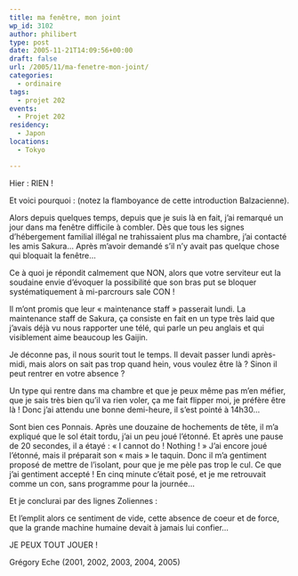 ```yaml
---
title: ma fenêtre, mon joint
wp_id: 3102
author: philibert
type: post
date: 2005-11-21T14:09:56+00:00
draft: false
url: /2005/11/ma-fenetre-mon-joint/
categories:
  - ordinaire
tags:
  - projet 202
events:
  - Projet 202
residency:
  - Japon
locations:
  - Tokyo

---
```

Hier : RIEN ! 

Et voici pourquoi : (notez la flamboyance de cette introduction Balzacienne).

Alors depuis quelques temps, depuis que je suis là en fait, j&rsquo;ai remarqué un jour dans ma fenêtre difficile à combler. Dès que tous les signes d&rsquo;hébergement familial illégal ne trahissaient plus ma chambre, j&rsquo;ai contacté les amis Sakura&#8230; Après m&rsquo;avoir demandé s&rsquo;il n&rsquo;y avait pas quelque chose qui bloquait la fenêtre&#8230;
  
Ce à quoi je répondit calmement que NON, alors que votre serviteur eut la soudaine envie d&rsquo;évoquer la possibilité que son bras put se bloquer systématiquement à mi-parcrours sale CON ! 

Il m&rsquo;ont promis que leur « maintenance staff » passerait lundi. La maintenance staff de Sakura, ça consiste en fait en un type très laid que j&rsquo;avais déjà vu nous rapporter une télé, qui parle un peu anglais et qui visiblement aime beaucoup les Gaijin. 

Je déconne pas, il nous sourit tout le temps. Il devait passer lundi après-midi, mais alors on sait pas trop quand hein, vous voulez être là ? Sinon il peut rentrer en votre absence ?
  
Un type qui rentre dans ma chambre et que je peux même pas m&rsquo;en méfier, que je sais très bien qu&rsquo;il va rien voler, ça me fait flipper moi, je préfère être là ! Donc j&rsquo;ai attendu une bonne demi-heure, il s&rsquo;est pointé à 14h30&#8230;
  
Sont bien ces Ponnais. Après une douzaine de hochements de tête, il m&rsquo;a expliqué que le sol était tordu, j&rsquo;ai un peu joué l&rsquo;étonné. Et après une pause de 20 secondes, il a étayé : « I cannot do ! Nothing ! » J&rsquo;ai encore joué l&rsquo;étonné, mais il préparait son « mais » le taquin. Donc il m&rsquo;a gentiment proposé de mettre de l&rsquo;isolant, pour que je me pèle pas trop le cul. Ce que j&rsquo;ai gentiment accepté ! En cinq minute c&rsquo;était posé, et je me retrouvait comme un con, sans programme pour la journée&#8230;

Et je conclurai par des lignes Zoliennes :
  
Et l&#8217;emplit alors ce sentiment de vide, cette absence de coeur et de force, que la grande machine humaine devait à jamais lui confier&#8230;

JE PEUX TOUT JOUER !
  
Grégory Eche (2001, 2002, 2003, 2004, 2005)